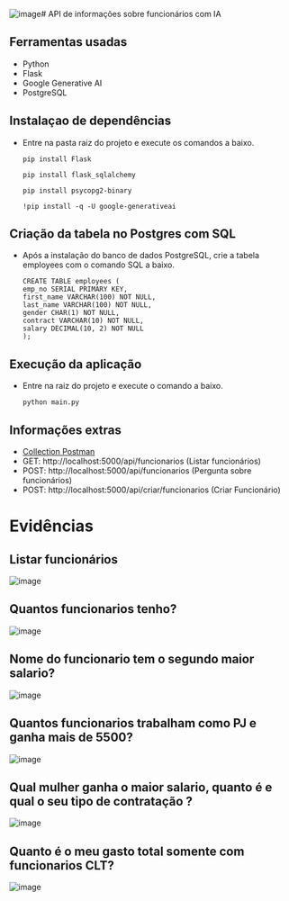 ![image](https://github.com/andre-arao/api-funcionarios-IA/assets/99445336/9b1e01c6-40ee-45cc-a06d-2ed8067fda40)# API de informações sobre funcionários com IA

## Ferramentas usadas 
    
- Python
- Flask
- Google Generative AI
- PostgreSQL

## Instalaçao de dependências

- Entre na pasta raiz do projeto e execute os comandos a baixo.
    ```
    pip install Flask
    ```

    ```
    pip install flask_sqlalchemy
    ```

    ```
    pip install psycopg2-binary 
    ```
    
    ```
    !pip install -q -U google-generativeai
    ```

## Criação da tabela no Postgres com SQL

- Após a instalação do banco de dados PostgreSQL, crie a tabela employees com o comando SQL a baixo.
    ```
    CREATE TABLE employees (
    emp_no SERIAL PRIMARY KEY,
    first_name VARCHAR(100) NOT NULL,
    last_name VARCHAR(100) NOT NULL,
    gender CHAR(1) NOT NULL,
    contract VARCHAR(10) NOT NULL,
    salary DECIMAL(10, 2) NOT NULL
    );
    ```

## Execução da aplicação
- Entre na raiz do projeto e execute o comando a baixo.
    ```
    python main.py
    ```

## Informações extras

- [Collection Postman](./postman/API-com-IA.postman_collection.json)
- GET: http://localhost:5000/api/funcionarios (Listar funcionários)
- POST: http://localhost:5000/api/funcionarios (Pergunta sobre funcionários)
- POST: http://localhost:5000/api/criar/funcionarios (Criar Funcionário)

# Evidências

## Listar funcionários
![image](https://github.com/andre-arao/api-funcionarios-IA/assets/99445336/7a2370bd-af45-4e68-b61a-edfa86171b7d)

## Quantos funcionarios tenho?
![image](https://github.com/andre-arao/api-funcionarios-IA/assets/99445336/cf3f98fa-a0ff-4a29-8c25-b514eedf9adf)

## Nome do funcionario tem o segundo maior salario?
![image](https://github.com/andre-arao/api-funcionarios-IA/assets/99445336/4c7e6b5c-a4c7-4dc0-814f-6492a9948547)

## Quantos funcionarios trabalham como PJ e ganha mais de 5500?
![image](https://github.com/andre-arao/api-funcionarios-IA/assets/99445336/89c7af77-927a-435a-bd8a-ee6ec65ab640)

## Qual mulher ganha o maior salario, quanto é e qual o seu tipo de contratação ?
![image](https://github.com/andre-arao/api-funcionarios-IA/assets/99445336/47d52e07-d9df-4fd8-bf5b-bafac7dc899e)

## Quanto é o meu gasto total somente com funcionarios CLT?
![image](https://github.com/andre-arao/api-funcionarios-IA/assets/99445336/d71a125d-210d-44cb-b98a-2a9492130bda)




